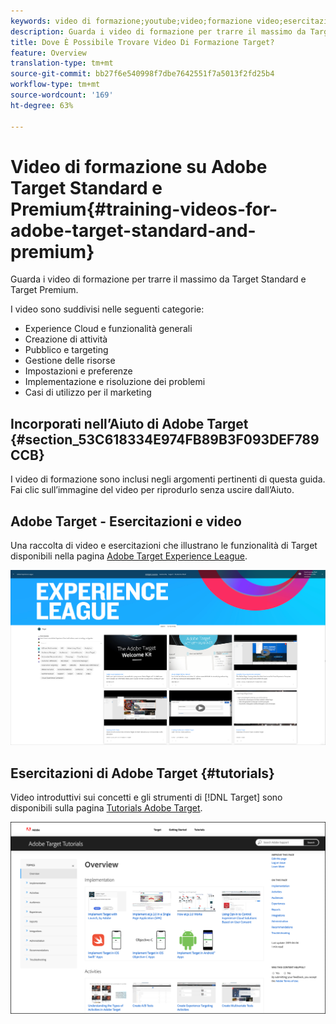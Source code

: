 ```yaml
---
keywords: video di formazione;youtube;video;formazione video;esercitazione;esercitazioni;video
description: Guarda i video di formazione per trarre il massimo da Target Standard e Target Premium.
title: Dove È Possibile Trovare Video Di Formazione Target?
feature: Overview
translation-type: tm+mt
source-git-commit: bb27f6e540998f7dbe7642551f7a5013f2fd25b4
workflow-type: tm+mt
source-wordcount: '169'
ht-degree: 63%

---
```



# Video di formazione su Adobe Target Standard e Premium{#training-videos-for-adobe-target-standard-and-premium}

Guarda i video di formazione per trarre il massimo da Target Standard e Target Premium.

I video sono suddivisi nelle seguenti categorie:

* Experience Cloud e funzionalità generali
* Creazione di attività
* Pubblico e targeting
* Gestione delle risorse
* Impostazioni e preferenze
* Implementazione e risoluzione dei problemi
* Casi di utilizzo per il marketing

## Incorporati nell’Aiuto di Adobe Target {#section_53C618334E974FB89B3F093DEF789CCB}

I video di formazione sono inclusi negli argomenti pertinenti di questa guida. Fai clic sull’immagine del video per riprodurlo senza uscire dall’Aiuto.

## Adobe Target - Esercitazioni e video

Una raccolta di video e esercitazioni che illustrano le funzionalità di Target disponibili nella pagina [ Adobe Target  Experience League](https://guided.adobe.com/#recommended/solutions/target).

![Video di Experience League](/help/c-intro/assets/experience-league.png)

## Esercitazioni di Adobe Target  {#tutorials}

Video introduttivi sui concetti e gli strumenti di [!DNL Target] sono disponibili sulla pagina [ Tutorials Adobe Target](https://experienceleague.adobe.com/docs/target-learn/tutorials/overview.html).

![Esercitazioni di Adobe Target](/help/c-intro/assets/adobe-target-tutorials-new.png)